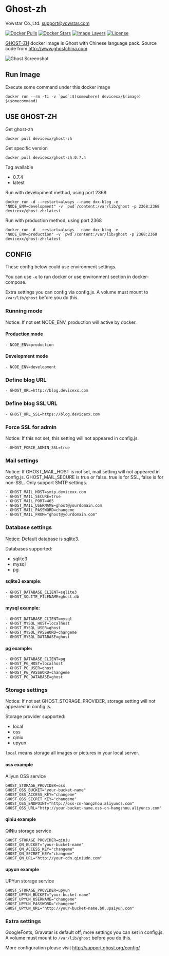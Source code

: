 # Ghost-zh

Vowstar Co.,Ltd. <support@vowstar.com>

[![Docker Pulls](https://img.shields.io/docker/pulls/devicexx/ghost-zh.svg)](https://hub.docker.com/r/devicexx/ghost-zh/) [![Docker Stars](https://img.shields.io/docker/stars/devicexx/ghost-zh.svg)](https://hub.docker.com/r/devicexx/ghost-zh/) [![Image Layers](https://imagelayers.io/badge/devicexx/ghost-zh:latest.svg)](https://imagelayers.io/?images=devicexx/ghost-zh:latest) [![License](https://img.shields.io/badge/license-MIT-blue.svg?style=flat)](https://github.com/vowstar/esp8266/blob/master/LICENSE)

[GHOST-ZH](https://hub.docker.com/r/devicexx/ghost-zh/) docker image is Ghost with Chinese language pack. Source code from http://www.ghostchina.com

![Ghost Screenshot](https://cloud.githubusercontent.com/assets/120485/6626466/6dae46b2-c8ff-11e4-8c7c-8dd63b215f7b.jpg)



## Run Image

Execute some command under this docker image

``docker run --rm -ti -v `pwd`:$(somewhere) devicexx/$(image) $(somecommand)``

## USE GHOST-ZH

Get ghost-zh

``docker pull devicexx/ghost-zh``

Get specific version

``docker pull devicexx/ghost-zh:0.7.4``

Tag available

- 0.7.4
- latest 

Run with development method, using port 2368

``docker run -d --restart=always --name dxx-blog -e "NODE_ENV=development" -v `pwd`/content:/var/lib/ghost -p 2368:2368 devicexx/ghost-zh:latest``

Run with production method, using port 2368

``docker run -d --restart=always --name dxx-blog -e "NODE_ENV=production" -v `pwd`/content:/var/lib/ghost -p 2368:2368 devicexx/ghost-zh:latest``

## CONFIG

These config below could use environment settings.

You can use ``-e`` to run docker or use environment section in docker-compose.

Extra settings you can config via config.js. A volume must mount to ``/var/lib/ghost`` before you do this.

### Running mode
Notice: If not set NODE_ENV, production will active by docker.

#### Production mode
```
- NODE_ENV=production

```

#### Development mode
```
- NODE_ENV=development

```

### Define blog URL
```
- GHOST_URL=http://blog.devicexx.com
```

### Define blog SSL URL
```
- GHOST_URL_SSL=https://blog.devicexx.com
```

### Force SSL for admin
Notice: If this not set, this setting will not appeared in config.js.
```
- GHOST_FORCE_ADMIN_SSL=true
```

### Mail settings
Notice: If GHOST_MAIL_HOST is not set, mail setting will not appeared in config.js. GHOST_MAIL_SECURE is true or false. true is for SSL, false is for non-SSL. Only support SMTP settings.
```
- GHOST_MAIL_HOST=smtp.devicexx.com
- GHOST_MAIL_SECURE=true
- GHOST_MAIL_PORT=465
- GHOST_MAIL_USERNAME=ghost@yourdomain.com
- GHOST_MAIL_PASSWORD=changeme
- GHOST_MAIL_FROM="ghost@yourdomain.com"
```

### Database settings
Notice: Default database is sqlite3.

Databases supported:
- sqlite3
- mysql
- pg

#### sqlite3 example:
```
- GHOST_DATABASE_CLIENT=sqlite3
- GHOST_SQLITE_FILENAME=ghost.db

```

#### mysql example:
```
- GHOST_DATABASE_CLIENT=mysql
- GHOST_MYSQL_HOST=localhost
- GHOST_MYSQL_USER=ghost
- GHOST_MYSQL_PASSWORD=changeme
- GHOST_MYSQL_DATABASE=ghost
```

#### pg example:
```
- GHOST_DATABASE_CLIENT=pg
- GHOST_PG_HOST=localhost
- GHOST_PG_USER=ghost
- GHOST_PG_PASSWORD=changeme
- GHOST_PG_DATABASE=ghost
```

### Storage settings
Notice: If not set GHOST_STORAGE_PROVIDER, storage setting will not appeared in config.js.

Storage provider supported:
- local
- oss
- qiniu
- upyun

``local`` means storage all images or pictures in your local server.

#### oss example
Aliyun OSS service
```
GHOST_STORAGE_PROVIDER=oss
GHOST_OSS_BUCKET="your-bucket-name"
GHOST_OSS_ACCESS_KEY="changeme"
GHOST_OSS_SECRET_KEY="changeme"
GHOST_OSS_ENDPOINT="http://oss-cn-hangzhou.aliyuncs.com"
GHOST_OSS_URL="http://your-bucket-name.oss-cn-hangzhou.aliyuncs.com"
```

#### qiniu example
QiNiu storage service
```
GHOST_STORAGE_PROVIDER=qiniu
GHOST_QN_BUCKET="your-bucket-name"
GHOST_QN_ACCESS_KEY="changeme"
GHOST_QN_SECRET_KEY="changeme"
GHOST_QN_URL="http://your-cdn.qiniudn.com"
```

#### upyun example
UPYun storage service
```
GHOST_STORAGE_PROVIDER=upyun
GHOST_UPYUN_BUCKET="your-bucket-name"
GHOST_UPYUN_USERNAME="changeme"
GHOST_UPYUN_PASSWORD="changeme"
GHOST_UPYUN_URL="http://your-bucket-name.b0.upaiyun.com"
```

### Extra settings

GoogleFonts, Gravatar is default off, more settings you can set in config.js. A volume must mount to ``/var/lib/ghost`` before you do this.

More configuration please visit http://support.ghost.org/config/